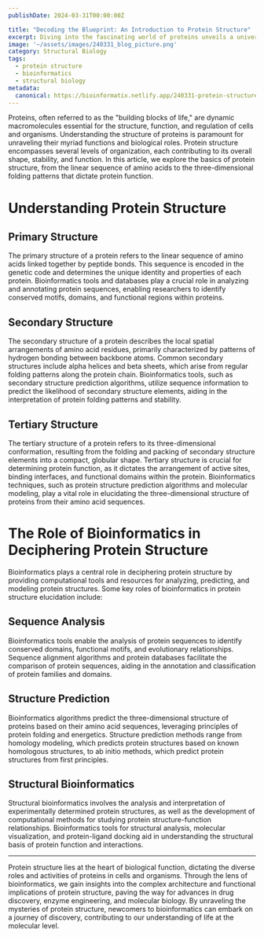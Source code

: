 ```yaml
---
publishDate: 2024-03-31T00:00:00Z

title: "Decoding the Blueprint: An Introduction to Protein Structure"
excerpt: Diving into the fascinating world of proteins unveils a universe of complexity and functionality crucial for life as we know it. In this article, we embark on a journey to understand the basics of protein structure, exploring the intricate architecture that underpins their diverse functions.  
image: '~/assets/images/240331_blog_picture.png'
category: Structural Biology
tags:
  - protein structure
  - bioinformatics
  - structural biology
metadata:
  canonical: https://bioinformatix.netlify.app/240331-protein-structure
---
```


Proteins, often referred to as the "building blocks of life," are dynamic macromolecules essential for the structure, function, and regulation of cells and organisms. Understanding the structure of proteins is paramount for unraveling their myriad functions and biological roles. Protein structure encompasses several levels of organization, each contributing to its overall shape, stability, and function. In this article, we explore the basics of protein structure, from the linear sequence of amino acids to the three-dimensional folding patterns that dictate protein function.

# Understanding Protein Structure

## Primary Structure

   The primary structure of a protein refers to the linear sequence of amino acids linked together by peptide bonds. This sequence is encoded in the genetic code and determines the unique identity and properties of each protein. Bioinformatics tools and databases play a crucial role in analyzing and annotating protein sequences, enabling researchers to identify conserved motifs, domains, and functional regions within proteins.

## Secondary Structure

   The secondary structure of a protein describes the local spatial arrangements of amino acid residues, primarily characterized by patterns of hydrogen bonding between backbone atoms. Common secondary structures include alpha helices and beta sheets, which arise from regular folding patterns along the protein chain. Bioinformatics tools, such as secondary structure prediction algorithms, utilize sequence information to predict the likelihood of secondary structure elements, aiding in the interpretation of protein folding patterns and stability.

## Tertiary Structure

   The tertiary structure of a protein refers to its three-dimensional conformation, resulting from the folding and packing of secondary structure elements into a compact, globular shape. Tertiary structure is crucial for determining protein function, as it dictates the arrangement of active sites, binding interfaces, and functional domains within the protein. Bioinformatics techniques, such as protein structure prediction algorithms and molecular modeling, play a vital role in elucidating the three-dimensional structure of proteins from their amino acid sequences.

# The Role of Bioinformatics in Deciphering Protein Structure

Bioinformatics plays a central role in deciphering protein structure by providing computational tools and resources for analyzing, predicting, and modeling protein structures. Some key roles of bioinformatics in protein structure elucidation include:

## Sequence Analysis

   Bioinformatics tools enable the analysis of protein sequences to identify conserved domains, functional motifs, and evolutionary relationships. Sequence alignment algorithms and protein databases facilitate the comparison of protein sequences, aiding in the annotation and classification of protein families and domains.

## Structure Prediction

   Bioinformatics algorithms predict the three-dimensional structure of proteins based on their amino acid sequences, leveraging principles of protein folding and energetics. Structure prediction methods range from homology modeling, which predicts protein structures based on known homologous structures, to ab initio methods, which predict protein structures from first principles.

## Structural Bioinformatics

   Structural bioinformatics involves the analysis and interpretation of experimentally determined protein structures, as well as the development of computational methods for studying protein structure-function relationships. Bioinformatics tools for structural analysis, molecular visualization, and protein-ligand docking aid in understanding the structural basis of protein function and interactions.

***

Protein structure lies at the heart of biological function, dictating the diverse roles and activities of proteins in cells and organisms. Through the lens of bioinformatics, we gain insights into the complex architecture and functional implications of protein structure, paving the way for advances in drug discovery, enzyme engineering, and molecular biology. By unraveling the mysteries of protein structure, newcomers to bioinformatics can embark on a journey of discovery, contributing to our understanding of life at the molecular level.

